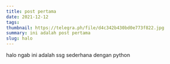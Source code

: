```yaml
---
title: post pertama
date: 2021-12-12
tags:
thumbnail: https://telegra.ph/file/d4c342b430bd0e773f822.jpg
summary: ini adalah post pertama 
slug: halo
---
```

halo ngab ini adalah ssg sederhana dengan python